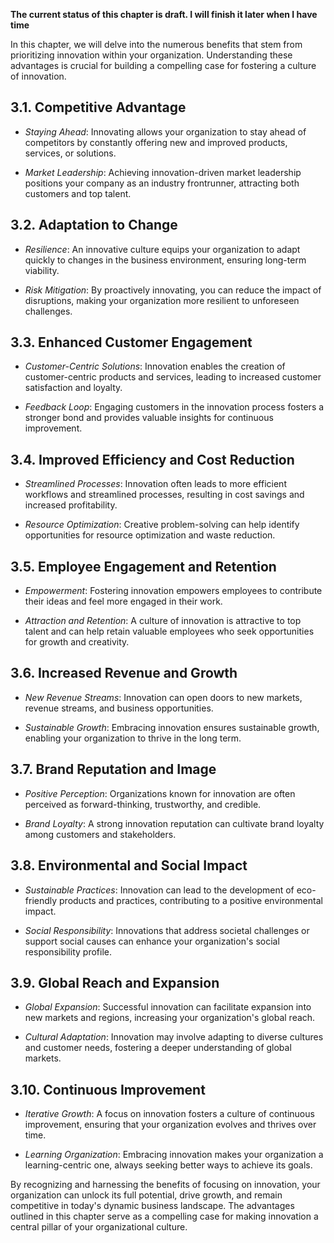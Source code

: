**The current status of this chapter is draft. I will finish it later when I have time**

In this chapter, we will delve into the numerous benefits that stem from prioritizing innovation within your organization. Understanding these advantages is crucial for building a compelling case for fostering a culture of innovation.

3.1. **Competitive Advantage**
------------------------------

* *Staying Ahead*: Innovating allows your organization to stay ahead of competitors by constantly offering new and improved products, services, or solutions.

* *Market Leadership*: Achieving innovation-driven market leadership positions your company as an industry frontrunner, attracting both customers and top talent.

3.2. **Adaptation to Change**
-----------------------------

* *Resilience*: An innovative culture equips your organization to adapt quickly to changes in the business environment, ensuring long-term viability.

* *Risk Mitigation*: By proactively innovating, you can reduce the impact of disruptions, making your organization more resilient to unforeseen challenges.

3.3. **Enhanced Customer Engagement**
-------------------------------------

* *Customer-Centric Solutions*: Innovation enables the creation of customer-centric products and services, leading to increased customer satisfaction and loyalty.

* *Feedback Loop*: Engaging customers in the innovation process fosters a stronger bond and provides valuable insights for continuous improvement.

3.4. **Improved Efficiency and Cost Reduction**
-----------------------------------------------

* *Streamlined Processes*: Innovation often leads to more efficient workflows and streamlined processes, resulting in cost savings and increased profitability.

* *Resource Optimization*: Creative problem-solving can help identify opportunities for resource optimization and waste reduction.

3.5. **Employee Engagement and Retention**
------------------------------------------

* *Empowerment*: Fostering innovation empowers employees to contribute their ideas and feel more engaged in their work.

* *Attraction and Retention*: A culture of innovation is attractive to top talent and can help retain valuable employees who seek opportunities for growth and creativity.

3.6. **Increased Revenue and Growth**
-------------------------------------

* *New Revenue Streams*: Innovation can open doors to new markets, revenue streams, and business opportunities.

* *Sustainable Growth*: Embracing innovation ensures sustainable growth, enabling your organization to thrive in the long term.

3.7. **Brand Reputation and Image**
-----------------------------------

* *Positive Perception*: Organizations known for innovation are often perceived as forward-thinking, trustworthy, and credible.

* *Brand Loyalty*: A strong innovation reputation can cultivate brand loyalty among customers and stakeholders.

3.8. **Environmental and Social Impact**
----------------------------------------

* *Sustainable Practices*: Innovation can lead to the development of eco-friendly products and practices, contributing to a positive environmental impact.

* *Social Responsibility*: Innovations that address societal challenges or support social causes can enhance your organization's social responsibility profile.

3.9. **Global Reach and Expansion**
-----------------------------------

* *Global Expansion*: Successful innovation can facilitate expansion into new markets and regions, increasing your organization's global reach.

* *Cultural Adaptation*: Innovation may involve adapting to diverse cultures and customer needs, fostering a deeper understanding of global markets.

3.10. **Continuous Improvement**
--------------------------------

* *Iterative Growth*: A focus on innovation fosters a culture of continuous improvement, ensuring that your organization evolves and thrives over time.

* *Learning Organization*: Embracing innovation makes your organization a learning-centric one, always seeking better ways to achieve its goals.

By recognizing and harnessing the benefits of focusing on innovation, your organization can unlock its full potential, drive growth, and remain competitive in today's dynamic business landscape. The advantages outlined in this chapter serve as a compelling case for making innovation a central pillar of your organizational culture.
